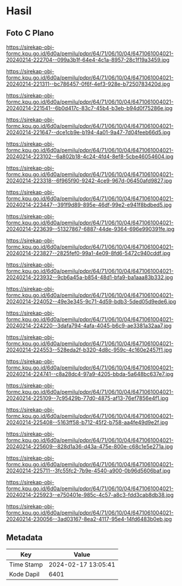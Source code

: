 # Hasil

## Foto C Plano

https://sirekap-obj-formc.kpu.go.id/6d0a/pemilu/pdpr/64/71/06/10/04/6471061004021-20240214-222704--099a3b1f-64e4-4c1a-8957-28c1f19a3459.jpg

https://sirekap-obj-formc.kpu.go.id/6d0a/pemilu/pdpr/64/71/06/10/04/6471061004021-20240214-221311--bc786457-0f6f-4ef3-928e-b7250783420d.jpg

https://sirekap-obj-formc.kpu.go.id/6d0a/pemilu/pdpr/64/71/06/10/04/6471061004021-20240214-221541--6b0d417c-83c7-45b4-b3eb-b94d0f75286e.jpg

https://sirekap-obj-formc.kpu.go.id/6d0a/pemilu/pdpr/64/71/06/10/04/6471061004021-20240214-221647--dce1cb9e-b194-4a01-9a47-7d04feeb66d5.jpg

https://sirekap-obj-formc.kpu.go.id/6d0a/pemilu/pdpr/64/71/06/10/04/6471061004021-20240214-223102--6a802b18-4c24-4fd4-8ef8-5cbe46054604.jpg

https://sirekap-obj-formc.kpu.go.id/6d0a/pemilu/pdpr/64/71/06/10/04/6471061004021-20240214-223318--6f965f90-9242-4ce9-967d-06450afd9827.jpg

https://sirekap-obj-formc.kpu.go.id/6d0a/pemilu/pdpr/64/71/06/10/04/6471061004021-20240214-223447--391f9d89-895e-46df-99e2-e941f8bdbed5.jpg

https://sirekap-obj-formc.kpu.go.id/6d0a/pemilu/pdpr/64/71/06/10/04/6471061004021-20240214-223639--51327867-6887-44de-9364-696e990391fe.jpg

https://sirekap-obj-formc.kpu.go.id/6d0a/pemilu/pdpr/64/71/06/10/04/6471061004021-20240214-223827--2825fef0-99a1-4e09-8fd6-5472c940cddf.jpg

https://sirekap-obj-formc.kpu.go.id/6d0a/pemilu/pdpr/64/71/06/10/04/6471061004021-20240214-223932--9cb6a45a-b854-48d1-bfa9-ba1aaa83b332.jpg

https://sirekap-obj-formc.kpu.go.id/6d0a/pemilu/pdpr/64/71/06/10/04/6471061004021-20240214-224052--49e3e345-9c71-4d59-bdb3-5ded05d9ede6.jpg

https://sirekap-obj-formc.kpu.go.id/6d0a/pemilu/pdpr/64/71/06/10/04/6471061004021-20240214-224220--3dafa794-4afa-4045-b6c9-ae3381a32aa7.jpg

https://sirekap-obj-formc.kpu.go.id/6d0a/pemilu/pdpr/64/71/06/10/04/6471061004021-20240214-224553--528eda2f-b320-4d8c-959c-4c160e2457f1.jpg

https://sirekap-obj-formc.kpu.go.id/6d0a/pemilu/pdpr/64/71/06/10/04/6471061004021-20240214-224741--c8a28dc4-97a9-4205-bbda-5a648bc637e7.jpg

https://sirekap-obj-formc.kpu.go.id/6d0a/pemilu/pdpr/64/71/06/10/04/6471061004021-20240214-225109--7c95429b-77d0-4875-af13-76ef7856e4f1.jpg

https://sirekap-obj-formc.kpu.go.id/6d0a/pemilu/pdpr/64/71/06/10/04/6471061004021-20240214-225408--5163ff58-b712-45f2-b758-aa4fe49d9e2f.jpg

https://sirekap-obj-formc.kpu.go.id/6d0a/pemilu/pdpr/64/71/06/10/04/6471061004021-20240214-225609--828d1a36-d43a-475e-800e-c68c1e5e271a.jpg

https://sirekap-obj-formc.kpu.go.id/6d0a/pemilu/pdpr/64/71/06/10/04/6471061004021-20240214-225711--3fc55fc2-7b9e-4540-a900-0b96d5606baf.jpg

https://sirekap-obj-formc.kpu.go.id/6d0a/pemilu/pdpr/64/71/06/10/04/6471061004021-20240214-225923--e750401e-985c-4c57-a8c3-fdd3cab8db38.jpg

https://sirekap-obj-formc.kpu.go.id/6d0a/pemilu/pdpr/64/71/06/10/04/6471061004021-20240214-230056--3ad03167-8ea2-4117-95e4-14fd6483b0eb.jpg


## Metadata

| Key        | Value               |
| ---------- | ------------------- |
| Time Stamp | 2024-02-17 13:05:41 |
| Kode Dapil | 6401                |



